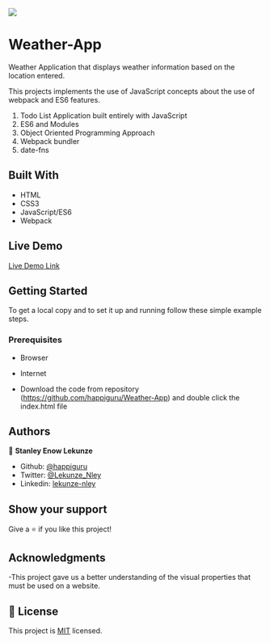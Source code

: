![](https://img.shields.io/badge/Microverse-blueviolet)
# Weather-App
Weather Application that displays weather information based on the location entered.

This projects implements the use of JavaScript concepts about the use of webpack and ES6 features.

1. Todo List Application built entirely with JavaScript
2. ES6 and Modules
3. Object Oriented Programming Approach
4. Webpack bundler
5. date-fns


## Built With

- HTML
- CSS3
- JavaScript/ES6
- Webpack

## Live Demo

[Live Demo Link](http://www.lekunzestanley.me/Weather-App/)


## Getting Started


To get a local copy  and to set it up and running follow these simple example steps.

### Prerequisites

- Browser
- Internet

- Download the code from repository (https://github.com/happiguru/Weather-App) and double click the index.html file


## Authors

👤 **Stanley Enow Lekunze**

- Github: [@happiguru](https://github.com/happiguru)
- Twitter: [@Lekunze_Nley](https://twitter.com/Lekunze_Nley)
- Linkedin: [lekunze-nley](https://www.linkedin.com/in/lekunze-nley/)


## Show your support

Give a ⭐️ if you like this project!

## Acknowledgments
-This project gave us a better understanding of the visual properties that must be used on a website.

## 📝 License

This project is [MIT](LICENSE) licensed.


